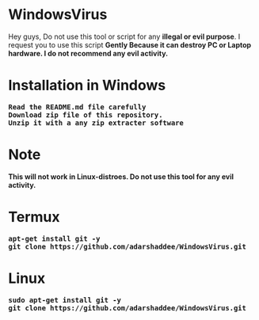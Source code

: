 # WindowsVirus
Hey guys, Do not use this tool or script for any <b>illegal or evil purpose</b>. I request you to use this script <b>Gently<b/> Because it can <b>destroy PC or Laptop hardware</b>. I do not recommend any evil activity.
  

  
# Installation in Windows
<pre>
Read the README.md file carefully
Download zip file of this repository.
Unzip it with a any zip extracter software
</pre>
  
# Note
This will <b>not work in Linux-distroes</b>. Do not use this tool for any <b>evil activity.</b>
  
# Termux
<pre>
apt-get install git -y
git clone https://github.com/adarshaddee/WindowsVirus.git
</pre>
  
# Linux
<pre>
sudo apt-get install git -y
git clone https://github.com/adarshaddee/WindowsVirus.git
</pre>
  
